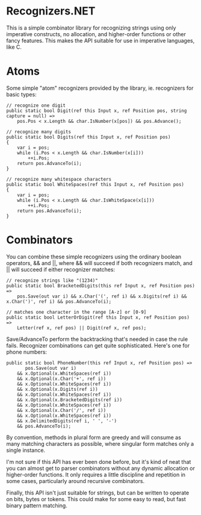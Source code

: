 # Recognizers.NET

This is a simple combinator library for recognizing strings using only imperative constructs,
no allocation, and higher-order functions or other fancy features. This makes the API suitable
for use in imperative languages, like C.

# Atoms

Some simple "atom" recognizers provided by the library, ie. recognizers for basic types:

    // recognize one digit
    public static bool Digit(ref this Input x, ref Position pos, string capture = null) =>
        pos.Pos < x.Length && char.IsNumber(x[pos]) && pos.Advance();

    // recognize many digits
    public static bool Digits(ref this Input x, ref Position pos)
    {
        var i = pos;
        while (i.Pos < x.Length && char.IsNumber(x[i]))
            ++i.Pos;
        return pos.AdvanceTo(i);
    }

    // recognize many whitespace characters
    public static bool WhiteSpaces(ref this Input x, ref Position pos)
    {
        var i = pos;
        while (i.Pos < x.Length && char.IsWhiteSpace(x[i]))
            ++i.Pos;
        return pos.AdvanceTo(i);
    }

# Combinators

You can combine these simple recognizers using the ordinary boolean operators, && and ||,
where && will succeed if both recognizers match, and || will succeed if either recognizer
matches:

    // recognize strings like "(1234)"
    public static bool BracketedDigits(this ref Input x, ref Position pos) =>
        pos.Save(out var i) && x.Char('(', ref i) && x.Digits(ref i) && x.Char(')', ref i) && pos.AdvanceTo(i);

    // matches one character in the range [A-z] or [0-9]
    public static bool LetterOrDigit(ref this Input x, ref Position pos) =>
        Letter(ref x, ref pos) || Digit(ref x, ref pos);

Save/AdvanceTo perform the backtracking that's needed in case the rule fails.
Recognizer combinations can get quite sophisticated. Here's one for phone numbers:

    public static bool PhoneNumber(this ref Input x, ref Position pos) =>
           pos.Save(out var i)
        && x.Optional(x.WhiteSpaces(ref i))
        && x.Optional(x.Char('+', ref i))
        && x.Optional(x.WhiteSpaces(ref i))
        && x.Optional(x.Digits(ref i))
        && x.Optional(x.WhiteSpaces(ref i))
        && x.Optional(x.BracketedDigits(ref i))
        && x.Optional(x.WhiteSpaces(ref i))
        && x.Optional(x.Char('/', ref i))
        && x.Optional(x.WhiteSpaces(ref i))
        && x.DelimitedDigits(ref i, ' ', '-')
        && pos.AdvanceTo(i);

By convention, methods in plural form are greedy and will consume as many matching
characters as possible, where singular form matches only a single instance.

I'm not sure if this API has ever been done before, but it's kind of neat that you can
almost get to parser combinators without any dynamic allocation or higher-order
functions. It only requires a little discipline and repetition in some cases,
particularly around recursive combinators.

Finally, this API isn't just suitable for strings, but can be written to operate
on bits, bytes or tokens. This could make for some easy to read, but fast
binary pattern matching.
